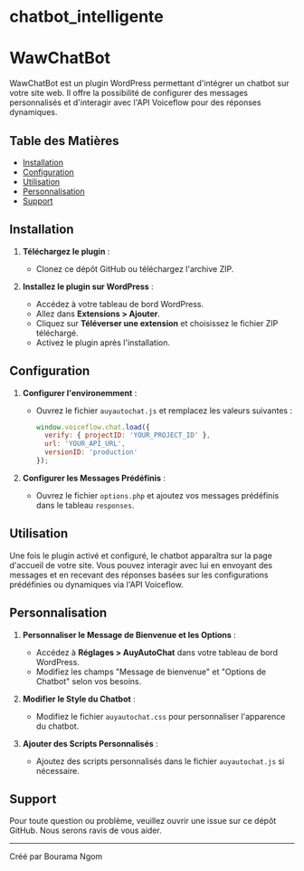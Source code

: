 # chatbot_intelligente
# WawChatBot

WawChatBot est un plugin WordPress permettant d'intégrer un chatbot sur votre site web. Il offre la possibilité de configurer des messages personnalisés et d'interagir avec l'API Voiceflow pour des réponses dynamiques.

## Table des Matières

- [Installation](#installation)
- [Configuration](#configuration)
- [Utilisation](#utilisation)
- [Personnalisation](#personnalisation)
- [Support](#support)

## Installation

1. **Téléchargez le plugin** :
   - Clonez ce dépôt GitHub ou téléchargez l'archive ZIP.

2. **Installez le plugin sur WordPress** :
   - Accédez à votre tableau de bord WordPress.
   - Allez dans **Extensions > Ajouter**.
   - Cliquez sur **Téléverser une extension** et choisissez le fichier ZIP téléchargé.
   - Activez le plugin après l'installation.

## Configuration

1. **Configurer l'environemment** :
   - Ouvrez le fichier `auyautochat.js` et remplacez les valeurs suivantes :
     ```javascript
     window.voiceflow.chat.load({
       verify: { projectID: 'YOUR_PROJECT_ID' },
       url: 'YOUR_API_URL',
       versionID: 'production'
     });
     ```

2. **Configurer les Messages Prédéfinis** :
   - Ouvrez le fichier `options.php` et ajoutez vos messages prédéfinis dans le tableau `responses`.

## Utilisation

Une fois le plugin activé et configuré, le chatbot apparaîtra sur la page d'accueil de votre site. Vous pouvez interagir avec lui en envoyant des messages et en recevant des réponses basées sur les configurations prédéfinies ou dynamiques via l'API Voiceflow.

## Personnalisation

1. **Personnaliser le Message de Bienvenue et les Options** :
   - Accédez à **Réglages > AuyAutoChat** dans votre tableau de bord WordPress.
   - Modifiez les champs "Message de bienvenue" et "Options de Chatbot" selon vos besoins.

2. **Modifier le Style du Chatbot** :
   - Modifiez le fichier `auyautochat.css` pour personnaliser l'apparence du chatbot.

3. **Ajouter des Scripts Personnalisés** :
   - Ajoutez des scripts personnalisés dans le fichier `auyautochat.js` si nécessaire.

## Support

Pour toute question ou problème, veuillez ouvrir une issue sur ce dépôt GitHub. Nous serons ravis de vous aider.

---

Créé par Bourama Ngom
